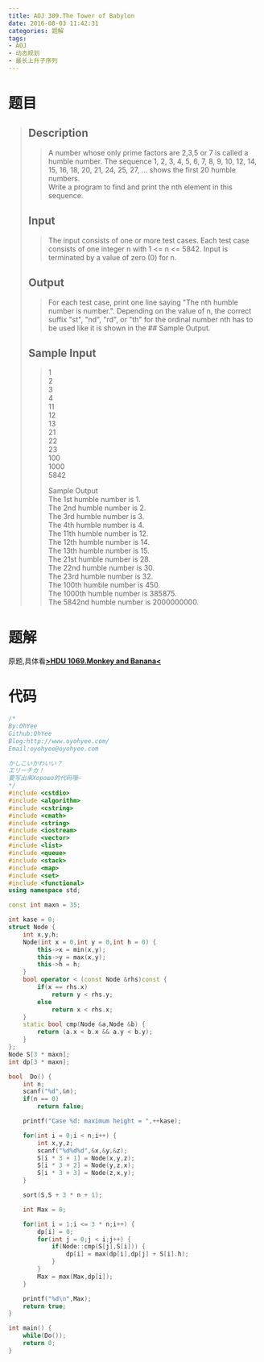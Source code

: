 ```yaml
---
title: AOJ 309.The Tower of Babylon
date: 2016-08-03 11:42:31
categories: 题解
tags:
- AOJ
- 动态规划
- 最长上升子序列
---
```

# 题目
> 
> ## Description  
>> A number whose only prime factors are 2,3,5 or 7 is called a humble number. The sequence 1, 2, 3, 4, 5, 6, 7, 8, 9, 10, 12, 14, 15, 16, 18, 20, 21, 24, 25, 27, ... shows the first 20 humble numbers.   
>> Write a program to find and print the nth element in this sequence.   
>>   
>> <!--more-->  
> 
> ## Input  
>> The input consists of one or more test cases. Each test case consists of one integer n with 1 &lt;= n &lt;= 5842. Input is terminated by a value of zero (0) for n.  
>>   
> 
> ## Output  
>> For each test case, print one line saying "The nth humble number is number.". Depending on the value of n, the correct suffix "st", "nd", "rd", or "th" for the ordinal number nth has to be used like it is shown in the ## Sample Output.  
>>   
> 
> ## Sample Input  
>> 1  
>> 2  
>> 3  
>> 4  
>> 11  
>> 12  
>> 13  
>> 21  
>> 22  
>> 23  
>> 100  
>> 1000  
>> 5842  
>>   
>> Sample Output  
>> The 1st humble number is 1.  
>> The 2nd humble number is 2.  
>> The 3rd humble number is 3.  
>> The 4th humble number is 4.  
>> The 11th humble number is 12.  
>> The 12th humble number is 14.  
>> The 13th humble number is 15.  
>> The 21st humble number is 28.  
>> The 22nd humble number is 30.  
>> The 23rd humble number is 32.  
>> The 100th humble number is 450.  
>> The 1000th humble number is 385875.  
>> The 5842nd humble number is 2000000000.  

# 题解
原题,具体看[**>HDU 1069.Monkey and Banana<**](/post/HDU/1069.html)

# 代码
```cpp The Tower of Babylon https://github.com/OhYee/ACM.github.io/blob/master\AOJ\309.The%20Tower%20of%20Babylon.cpp 代码备份
/*
By:OhYee
Github:OhYee
Blog:http://www.oyohyee.com/
Email:oyohyee@oyohyee.com

かしこいかわいい？
エリーチカ！
要写出来Хорошо的代码哦~
*/
#include <cstdio>
#include <algorithm>
#include <cstring>
#include <cmath>
#include <string>
#include <iostream>
#include <vector>
#include <list>
#include <queue>
#include <stack>
#include <map>
#include <set>
#include <functional>
using namespace std;

const int maxn = 35;

int kase = 0;
struct Node {
    int x,y,h;
    Node(int x = 0,int y = 0,int h = 0) {
        this->x = min(x,y);
        this->y = max(x,y);
        this->h = h;
    }
    bool operator < (const Node &rhs)const {
        if(x == rhs.x)
            return y < rhs.y;
        else
            return x < rhs.x;
    }
    static bool cmp(Node &a,Node &b) {
        return (a.x < b.x && a.y < b.y);
    }
};
Node S[3 * maxn];
int dp[3 * maxn];

bool  Do() {
    int n;
    scanf("%d",&n);
    if(n == 0)
        return false;

    printf("Case %d: maximum height = ",++kase);

    for(int i = 0;i < n;i++) {
        int x,y,z;
        scanf("%d%d%d",&x,&y,&z);
        S[i * 3 + 1] = Node(x,y,z);
        S[i * 3 + 2] = Node(y,z,x);
        S[i * 3 + 3] = Node(z,x,y);
    }

    sort(S,S + 3 * n + 1);

    int Max = 0;

    for(int i = 1;i <= 3 * n;i++) {
        dp[i] = 0;
        for(int j = 0;j < i;j++) {
            if(Node::cmp(S[j],S[i])) {
                dp[i] = max(dp[i],dp[j] + S[i].h);
            }
        }
        Max = max(Max,dp[i]);
    }

    printf("%d\n",Max);
    return true;
}

int main() {
    while(Do());
    return 0;
}
```
